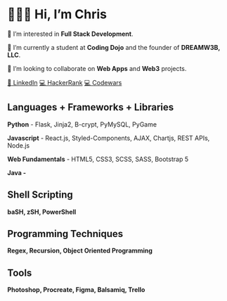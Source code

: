 <h1>👨🏼‍💻 Hi, I’m Chris</h1>
<p>👀 I’m interested in <strong>Full Stack Development</strong>.</p>
<p>🌱 I’m currently a student at <strong>Coding Dojo</strong> and the founder of <strong>DREAMW3B, LLC</strong>.</p>
<p>💞️ I’m looking to collaborate on <strong>Web Apps</strong> and <strong>Web3</strong> projects.</p>
<a href="https://www.linkedin.com/in/chrishoganjr/">👔 LinkedIn</a>
<a href="https://www.hackerrank.com/cHogan">💻 HackerRank</a>
<a href="https://www.codewars.com/users/cHogan">💻 Codewars</a>

<h2>Languages + Frameworks + Libraries</h2>
<p><strong>Python</strong> - Flask, Jinja2, B-crypt, PyMySQL, PyGame</p>
<p><strong>Javascript</strong> - React.js, Styled-Components, AJAX, Chartjs, REST APIs, Node.js</p>
<p><strong>Web Fundamentals</strong> - HTML5, CSS3, SCSS, SASS, Bootstrap 5</p>
<p><strong>Java</string> - </p>
<h2>Shell Scripting</h2>
<p>baSH, zSH, PowerShell</p>
<h2>Programming Techniques</h2>
<p>Regex, Recursion, Object Oriented Programming</p>
<h2>Tools</h2>
<p>Photoshop, Procreate, Figma, Balsamiq, Trello</p>






<!---
ChristopherHoganJr/ChristopherHoganJr is a ✨ special ✨ repository because its `README.md` (this file) appears on your GitHub profile.
You can click the Preview link to take a look at your changes.
--->
